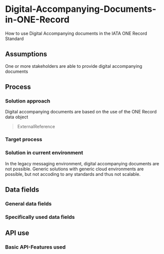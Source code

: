 # Digital-Accompanying-Documents-in-ONE-Record
How to use Digital Accompanying documents in the IATA ONE Record Standard

## Assumptions
One or more stakeholders are able to provide digital accompanying documents


## Process

### Solution approach

Digital accompanying documents are based on the use of the ONE Record data object 

>ExternalReference

### Target process

### Solution in current environment

In the legacy messaging environment, digital accompanying documents are not possible. Generic solutions with generic cloud environments are possible, but not accoding to any standards and thus not scalable.

## Data fields

### General data fields

### Specifically used data fields

## API use

### Basic API-Features used
